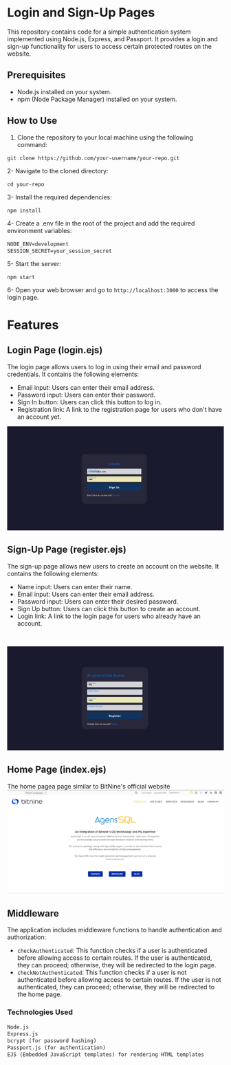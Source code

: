
# Login and Sign-Up Pages

This repository contains code for a simple authentication system implemented using Node.js, Express, and Passport. It provides a login and sign-up functionality for users to access certain protected routes on the website.

## Prerequisites

- Node.js installed on your system.
- npm (Node Package Manager) installed on your system.

## How to Use

1. Clone the repository to your local machine using the following command:

```
git clone https://github.com/your-username/your-repo.git
```
2- Navigate to the cloned directory:

```
cd your-repo
```
3- Install the required dependencies:
```
npm install
```
4- Create a .env file in the root of the project and add the required environment variables:
```
NODE_ENV=development
SESSION_SECRET=your_session_secret
```
5- Start the server:

```
npm start
```
6- Open your web browser and go to ``` http://localhost:3000 ``` to access the login page.

# Features

## Login Page (login.ejs)

The login page allows users to log in using their email and password credentials. It contains the following elements:

- Email input: Users can enter their email address.
- Password input: Users can enter their password.
- Sign In button: Users can click this button to log in.
- Registration link: A link to the registration page for users who don't have an account yet.
   <br>

![Login Page](./images/login.png)

## Sign-Up Page (register.ejs)

The sign-up page allows new users to create an account on the website. It contains the following elements:

- Name input: Users can enter their name.
- Email input: Users can enter their email address.
- Password input: Users can enter their desired password.
- Sign Up button: Users can click this button to create an account.
- Login link: A link to the login page for users who already have an account.
 <br>
 
![Sign-Up Page](./images/signup.png)

## Home Page (index.ejs)

The home pagea page similar to BitNine's official website
<br>
![BitNine Logo](./images/bitnine.png)

## Middleware

The application includes middleware functions to handle authentication and authorization:

- `checkAuthenticated`: This function checks if a user is authenticated before allowing access to certain routes. If the user is authenticated, they can proceed; otherwise, they will be redirected to the login page.
- `checkNotAuthenticated`: This function checks if a user is not authenticated before allowing access to certain routes. If the user is not authenticated, they can proceed; otherwise, they will be redirected to the home page.
 
### Technologies Used

    Node.js
    Express.js
    bcrypt (for password hashing)
    Passport.js (for authentication)
    EJS (Embedded JavaScript templates) for rendering HTML templates
